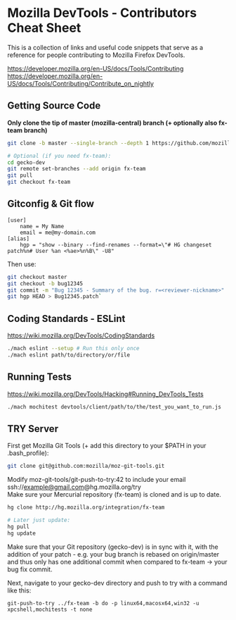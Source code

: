 # Mozilla DevTools - Contributors Cheat Sheet

This is a collection of links and useful code snippets that serve as a reference for people contributing to Mozilla Firefox DevTools.

https://developer.mozilla.org/en-US/docs/Tools/Contributing  
https://developer.mozilla.org/en-US/docs/Tools/Contributing/Contribute_on_nightly

## Getting Source Code 
**Only clone the tip of master (mozilla-central) branch (+ optionally also fx-team branch)**
```sh
git clone -b master --single-branch --depth 1 https://github.com/mozilla/gecko-dev.git

# Optional (if you need fx-team):
cd gecko-dev
git remote set-branches --add origin fx-team
git pull
git checkout fx-team
```

## Gitconfig & Git flow
```
[user]
    name = My Name
    email = me@my-domain.com
[alias]
	hgp = "show --binary --find-renames --format=\"# HG changeset patch%n# User %an <%ae>%n%B\" -U8"
```
Then use:
```sh
git checkout master
git checkout -b bug12345
git commit -m "Bug 12345 - Summary of the bug. r=<reviewer-nickname>"
git hgp HEAD > Bug12345.patch`
```

## Coding Standards - ESLint
https://wiki.mozilla.org/DevTools/CodingStandards
```sh
./mach eslint --setup # Run this only once
./mach eslint path/to/directory/or/file
```

## Running Tests
https://wiki.mozilla.org/DevTools/Hacking#Running_DevTools_Tests
```sh
./mach mochitest devtools/client/path/to/the/test_you_want_to_run.js
```

## TRY Server
First get Mozilla Git Tools (+ add this directory to your $PATH in your .bash_profile):
```sh
git clone git@github.com:mozilla/moz-git-tools.git
```
Modify moz-git-tools/git-push-to-try:42 to include your email ssh://example@gmail.com@hg.mozilla.org/try  
Make sure your Mercurial repository (fx-team) is cloned and is up to date.
```sh
hg clone http://hg.mozilla.org/integration/fx-team

# Later just update:
hg pull
hg update
```
Make sure that your Git repository (gecko-dev) is in sync with it, with the addition of your patch - e.g. your bug branch is rebased on origin/master and thus only has one additional commit when compared to fx-team -> your bug fix commit.  

Next, navigate to your gecko-dev directory and push to try with a command like this:
```
git-push-to-try ../fx-team -b do -p linux64,macosx64,win32 -u xpcshell,mochitests -t none
```